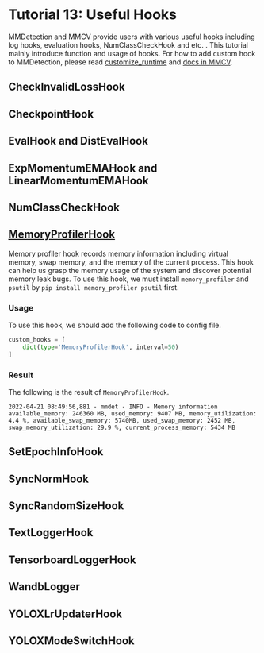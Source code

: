 # Tutorial 13: Useful Hooks

MMDetection and MMCV provide users with various useful hooks including log hooks, evaluation hooks, NumClassCheckHook and etc. . This tutorial mainly introduce function and usage of hooks. For how to add custom hook to MMDetection, please read [customize_runtime](https://mmdetection.readthedocs.io/en/latest/tutorials/customize_runtime.html#customize-self-implemented-hooks) and [docs in MMCV](https://github.com/open-mmlab/mmcv/blob/master/docs/en/understand_mmcv/runner.md).

## CheckInvalidLossHook

## CheckpointHook

## EvalHook and DistEvalHook

## ExpMomentumEMAHook and LinearMomentumEMAHook

## NumClassCheckHook

## [MemoryProfilerHook](https://github.com/open-mmlab/mmdetection/blob/dev/mmdet/core/hook/memory_profiler_hook.py)

Memory profiler hook records memory information including virtual memory, swap memory, and the memory of the current process. This hook can help us grasp the memory usage of the system and discover potential memory leak bugs. To use this hook, we must install `memory_profiler` and `psutil` by `pip install memory_profiler psutil` first.

### Usage

To use this hook, we should add the following code to config file.

```python
custom_hooks = [
    dict(type='MemoryProfilerHook', interval=50)
]
```

### Result

The following is the result of `MemoryProfilerHook`.

```text
2022-04-21 08:49:56,881 - mmdet - INFO - Memory information available_memory: 246360 MB, used_memory: 9407 MB, memory_utilization: 4.4 %, available_swap_memory: 5740MB, used_swap_memory: 2452 MB, swap_memory_utilization: 29.9 %, current_process_memory: 5434 MB
```

## SetEpochInfoHook

## SyncNormHook

## SyncRandomSizeHook

## TextLoggerHook

## TensorboardLoggerHook

## WandbLogger

## YOLOXLrUpdaterHook

## YOLOXModeSwitchHook

